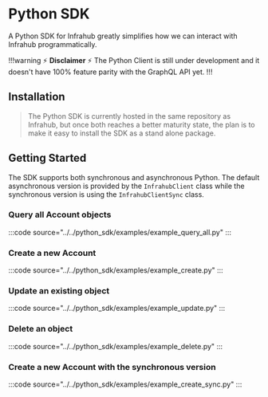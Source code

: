 # Python SDK

A Python SDK for Infrahub greatly simplifies how we can interact with Infrahub programmatically.

!!!warning :zap: **Disclaimer** :zap:
The Python Client is still under development and it doesn't have 100% feature parity with the GraphQL API yet.
!!!

## Installation

> The Python SDK is currently hosted in the same repository as Infrahub, but once both reaches a better maturity state, the plan is to make it easy to install the SDK as a stand alone package.

## Getting Started

The SDK supports both synchronous and asynchronous Python. The default asynchronous version is provided by the `InfrahubClient` class while the synchronous version
is using the `InfrahubClientSync` class.

### Query all Account objects

:::code source="../../python_sdk/examples/example_query_all.py" :::

### Create a new Account

:::code source="../../python_sdk/examples/example_create.py" :::


### Update an existing object

:::code source="../../python_sdk/examples/example_update.py" :::

### Delete an object

:::code source="../../python_sdk/examples/example_delete.py" :::

### Create a new Account with the synchronous version

:::code source="../../python_sdk/examples/example_create_sync.py" :::
